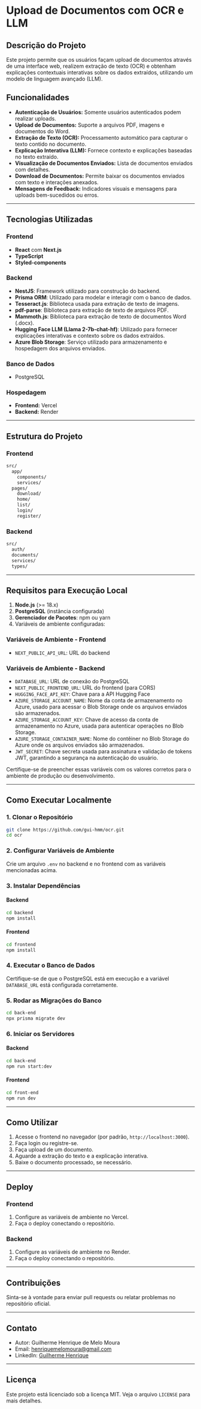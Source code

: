# Upload de Documentos com OCR e LLM

## Descrição do Projeto
Este projeto permite que os usuários façam upload de documentos através de uma interface web, realizem extração de texto (OCR) e obtenham explicações contextuais interativas sobre os dados extraídos, utilizando um modelo de linguagem avançado (LLM).

## Funcionalidades
- **Autenticação de Usuários:** Somente usuários autenticados podem realizar uploads.
- **Upload de Documentos:** Suporte a arquivos PDF, imagens e documentos do Word.
- **Extração de Texto (OCR):** Processamento automático para capturar o texto contido no documento.
- **Explicação Interativa (LLM):** Fornece contexto e explicações baseadas no texto extraído.
- **Visualização de Documentos Enviados:** Lista de documentos enviados com detalhes.
- **Download de Documentos:** Permite baixar os documentos enviados com texto e interações anexados.
- **Mensagens de Feedback:** Indicadores visuais e mensagens para uploads bem-sucedidos ou erros.

---

## Tecnologias Utilizadas
### Frontend
- **React** com **Next.js**
- **TypeScript**
- **Styled-components**

### Backend
- **NestJS**: Framework utilizado para construção do backend.
- **Prisma ORM**: Utilizado para modelar e interagir com o banco de dados.
- **Tesseract.js**: Biblioteca usada para extração de texto de imagens.
- **pdf-parse**: Biblioteca para extração de texto de arquivos PDF.
- **Mammoth.js**: Biblioteca para extração de texto de documentos Word (.docx).
- **Hugging Face LLM (Llama 2-7b-chat-hf)**: Utilizado para fornecer explicações interativas e contexto sobre os dados extraídos.
- **Azure Blob Storage**: Serviço utilizado para armazenamento e hospedagem dos arquivos enviados.

### Banco de Dados
- PostgreSQL

### Hospedagem
- **Frontend:** Vercel
- **Backend:** Render

---

## Estrutura do Projeto
### Frontend
```bash
src/
  app/
    components/
    services/
  pages/
    download/
    home/
    list/
    login/
    register/
```

### Backend
```bash
src/
  auth/
  documents/
  services/
  types/
```

---

## Requisitos para Execução Local
1. **Node.js** (>= 18.x)
2. **PostgreSQL** (instância configurada)
3. **Gerenciador de Pacotes**: npm ou yarn
4. Variáveis de ambiente configuradas:

### Variáveis de Ambiente - Frontend
- `NEXT_PUBLIC_API_URL`: URL do backend

### Variáveis de Ambiente - Backend
- `DATABASE_URL`: URL de conexão do PostgreSQL
- `NEXT_PUBLIC_FRONTEND_URL`: URL do frontend (para CORS)
- `HUGGING_FACE_API_KEY`: Chave para a API Hugging Face
- `AZURE_STORAGE_ACCOUNT_NAME`: Nome da conta de armazenamento no Azure, usado para acessar o Blob Storage onde os arquivos enviados são armazenados.
- `AZURE_STORAGE_ACCOUNT_KEY`: Chave de acesso da conta de armazenamento no Azure, usada para autenticar operações no Blob Storage.
- `AZURE_STORAGE_CONTAINER_NAME`: Nome do contêiner no Blob Storage do Azure onde os arquivos enviados são armazenados.
- `JWT_SECRET`: Chave secreta usada para assinatura e validação de tokens JWT, garantindo a segurança na autenticação do usuário.

Certifique-se de preencher essas variáveis com os valores corretos para o ambiente de produção ou desenvolvimento.

---

## Como Executar Localmente

### 1. Clonar o Repositório
```bash
git clone https://github.com/gui-hmm/ocr.git
cd ocr
```

### 2. Configurar Variáveis de Ambiente
Crie um arquivo `.env` no backend e no frontend com as variáveis mencionadas acima.

### 3. Instalar Dependências
#### Backend
```bash
cd backend
npm install
```

#### Frontend
```bash
cd frontend
npm install
```

### 4. Executar o Banco de Dados
Certifique-se de que o PostgreSQL está em execução e a variável `DATABASE_URL` está configurada corretamente.

### 5. Rodar as Migrações do Banco
```bash
cd back-end
npx prisma migrate dev
```

### 6. Iniciar os Servidores
#### Backend
```bash
cd back-end
npm run start:dev
```

#### Frontend
```bash
cd front-end
npm run dev
```

---

## Como Utilizar
1. Acesse o frontend no navegador (por padrão, `http://localhost:3000`).
2. Faça login ou registre-se.
3. Faça upload de um documento.
4. Aguarde a extração do texto e a explicação interativa.
5. Baixe o documento processado, se necessário.

---

## Deploy
### Frontend
1. Configure as variáveis de ambiente no Vercel.
2. Faça o deploy conectando o repositório.

### Backend
1. Configure as variáveis de ambiente no Render.
2. Faça o deploy conectando o repositório.

---

## Contribuições
Sinta-se à vontade para enviar pull requests ou relatar problemas no repositório oficial.

---

## Contato
- Autor: Guilherme Henrique de Melo Moura
- Email: henriquemelomoura@gmail.com
- LinkedIn: [Guilherme Henrique](https://linkedin.com/in/guilherme-henrique-mm)

---

## Licença
Este projeto está licenciado sob a licença MIT. Veja o arquivo `LICENSE` para mais detalhes.
